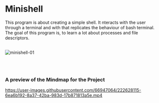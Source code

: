 # Minishell 
This program is about creating a simple shell. It nteracts with the user through a terminal and with that replicates the behaviour of bash terminal. <br>
The goal of this program is, to learn a lot about processes and file descriptors. <br> <br>

![minishell-01](https://github.com/RanniSch/minishell/assets/104382315/0edd627c-7eeb-4a7d-a3ca-dfbabeb0489a)

<br> <br>
### A preview of the Mindmap for the Project

https://user-images.githubusercontent.com/66947064/222628115-6ea6b192-8a37-42ba-983d-17b871813a5e.mp4
